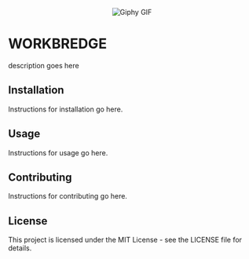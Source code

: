 <p align="center">
  <img src="https://media.giphy.com/media/Lr3luNa4FTLo8KrBQ5/giphy.gif" alt="Giphy GIF">
</p>

# WORKBREDGE

description goes here
## Installation

Instructions for installation go here.

## Usage

Instructions for usage go here.

## Contributing

Instructions for contributing go here.

## License

This project is licensed under the MIT License - see the LICENSE file for details.
